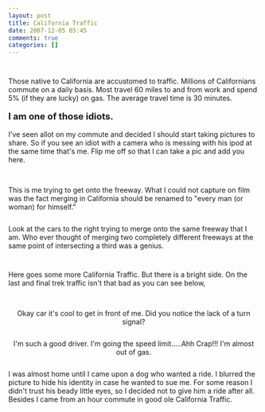 ```yaml
---
layout: post
title: California Traffic
date: 2007-12-05 05:45
comments: true
categories: []
---
```

<a onblur="try {parent.deselectBloggerImageGracefully();} catch(e) {}" href="http://1.bp.blogspot.com/_QnxE8XBPT48/R1Y8fnlKpxI/AAAAAAAAANQ/jVxMi1_drno/s1600-h/traffic,zach+and+traffic+003.jpg"><img style="margin: 0px auto 10px; display: block; text-align: center; cursor: pointer;" src="http://1.bp.blogspot.com/_QnxE8XBPT48/R1Y8fnlKpxI/AAAAAAAAANQ/jVxMi1_drno/s400/traffic,zach+and+traffic+003.jpg" alt="" id="BLOGGER_PHOTO_ID_5140362538588481298" border="0" /></a><br />Those native to California are accustomed to traffic. Millions of Californians commute on a daily basis. Most travel 60 miles to and from work and spend 5% (if they are lucky) on gas. The average travel time is 30 minutes.<br /><br /><span style="font-weight: bold;font-size:130%;" >I am one of those idiots.</span><br /><br />I've seen <span class="blsp-spelling-corrected" id="SPELLING_ERROR_0">allot</span> on my commute and decided I should start taking pictures to share. So if you see an idiot with a camera who is messing with his <span class="blsp-spelling-error" id="SPELLING_ERROR_1">ipod</span> at the same time that's me. Flip me off so that I can take a pic and add you here.<br /><br /><a onblur="try {parent.deselectBloggerImageGracefully();} catch(e) {}" href="http://2.bp.blogspot.com/_QnxE8XBPT48/R1Y9Q3lKpzI/AAAAAAAAANg/9_JGGQDTL8k/s1600-h/traffic,zach+and+traffic+008.jpg"><img style="margin: 0px auto 10px; display: block; text-align: center; cursor: pointer;" src="http://2.bp.blogspot.com/_QnxE8XBPT48/R1Y9Q3lKpzI/AAAAAAAAANg/9_JGGQDTL8k/s400/traffic,zach+and+traffic+008.jpg" alt="" id="BLOGGER_PHOTO_ID_5140363384697038642" border="0" /></a><br />This is me trying to get onto the freeway. What I could not capture on film was the fact merging in California should be renamed to "every man (or woman) for himself."<br /><br /><a onblur="try {parent.deselectBloggerImageGracefully();} catch(e) {}" href="http://4.bp.blogspot.com/_QnxE8XBPT48/R1Y8wXlKpyI/AAAAAAAAANY/FyvE0iUQykY/s1600-h/traffic,zach+and+traffic+009.jpg"><img style="margin: 0px auto 10px; display: block; text-align: center; cursor: pointer;" src="http://4.bp.blogspot.com/_QnxE8XBPT48/R1Y8wXlKpyI/AAAAAAAAANY/FyvE0iUQykY/s400/traffic,zach+and+traffic+009.jpg" alt="" id="BLOGGER_PHOTO_ID_5140362826351290146" border="0" /></a>Look at the cars to the right trying to merge onto the same freeway that I am. Who ever thought of merging two completely different freeways at the same point of intersecting a third was a <span class="blsp-spelling-corrected" id="SPELLING_ERROR_2">genius</span>.<br /><br /><div style="text-align: center;"><div style="text-align: left;"><a onblur="try {parent.deselectBloggerImageGracefully();} catch(e) {}" href="http://3.bp.blogspot.com/_QnxE8XBPT48/R1Y_PHlKp1I/AAAAAAAAANw/KKoZwe_hsvQ/s1600-h/traffic,zach+and+traffic+006.jpg"><img style="margin: 0px auto 10px; display: block; text-align: center; cursor: pointer;" src="http://3.bp.blogspot.com/_QnxE8XBPT48/R1Y_PHlKp1I/AAAAAAAAANw/KKoZwe_hsvQ/s400/traffic,zach+and+traffic+006.jpg" alt="" id="BLOGGER_PHOTO_ID_5140365553655523154" border="0" /></a>Here goes some more California Traffic. But there is a bright side. On the last and final trek traffic isn't that bad as you can see below,<br /><br /><br /></div><a onblur="try {parent.deselectBloggerImageGracefully();} catch(e) {}" href="http://4.bp.blogspot.com/_QnxE8XBPT48/R1ZAMXlKp3I/AAAAAAAAAOA/bdoe-5MvNpw/s1600-h/traffic,zach+and+traffic+013.jpg"><img style="margin: 0px auto 10px; display: block; text-align: center; cursor: pointer;" src="http://4.bp.blogspot.com/_QnxE8XBPT48/R1ZAMXlKp3I/AAAAAAAAAOA/bdoe-5MvNpw/s400/traffic,zach+and+traffic+013.jpg" alt="" id="BLOGGER_PHOTO_ID_5140366605922510706" border="0" /></a>Okay car it's cool to get in front of me. Did you notice the lack of a turn signal?<br /><br /><a onblur="try {parent.deselectBloggerImageGracefully();} catch(e) {}" href="http://4.bp.blogspot.com/_QnxE8XBPT48/R1ZApXlKp4I/AAAAAAAAAOI/kOFzz5YL4J4/s1600-h/traffic,zach+and+traffic+012.jpg"><img style="margin: 0px auto 10px; display: block; text-align: center; cursor: pointer;" src="http://4.bp.blogspot.com/_QnxE8XBPT48/R1ZApXlKp4I/AAAAAAAAAOI/kOFzz5YL4J4/s400/traffic,zach+and+traffic+012.jpg" alt="" id="BLOGGER_PHOTO_ID_5140367104138717058" border="0" /></a>I'm such a good driver. I'm going the speed limit.....<span class="blsp-spelling-error" id="SPELLING_ERROR_3">Ahh</span> Crap!!! I'm almost out of gas.<br /><br /><div style="text-align: left;"><a onblur="try {parent.deselectBloggerImageGracefully();} catch(e) {}" href="http://2.bp.blogspot.com/_QnxE8XBPT48/R1ZBC3lKp5I/AAAAAAAAAOQ/4o5SiOLbpOs/s1600-h/traffic,zach+and+traffic+016.jpg"><img style="margin: 0px auto 10px; display: block; text-align: center; cursor: pointer;" src="http://2.bp.blogspot.com/_QnxE8XBPT48/R1ZBC3lKp5I/AAAAAAAAAOQ/4o5SiOLbpOs/s400/traffic,zach+and+traffic+016.jpg" alt="" id="BLOGGER_PHOTO_ID_5140367542225381266" border="0" /></a>I was almost home until I came upon a dog who wanted a ride. I <span class="blsp-spelling-corrected" id="SPELLING_ERROR_4">blurred</span> the picture to hide his identity in case he wanted to sue me. For some reason I didn't trust his beady little eyes, so I decided not to give him a ride after all. Besides I came from an hour commute in good ole California Traffic.<br /></div></div>
